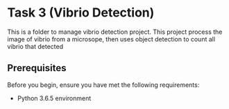 # Task 3 (Vibrio Detection)
This is a folder to manage vibrio detection project. This project process the image of vibrio from a microsope, then uses object detection to count all vibrio that detected

## Prerequisites
Before you begin, ensure you have met the following requirements:
* Python 3.6.5 environment